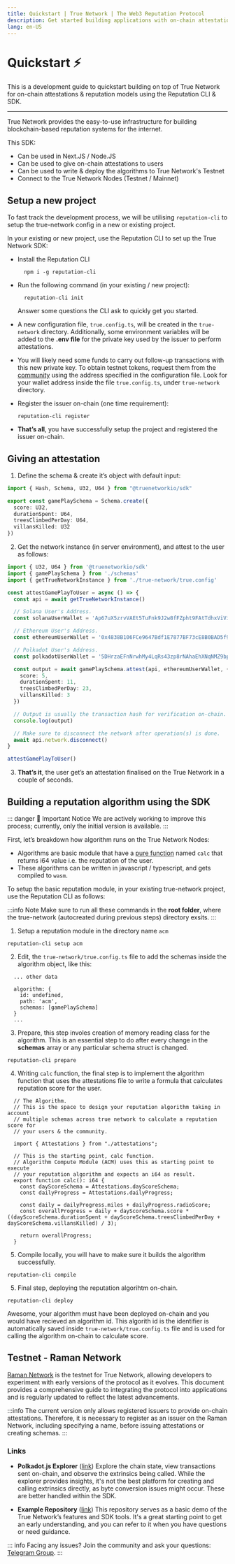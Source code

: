 ```yaml
---
title: Quickstart | True Network | The Web3 Reputation Protocol
description: Get started building applications with on-chain attestations & reputation in a couple of seconds.
lang: en-US
---
```


# Quickstart ⚡️

This is a development guide to quickstart building on top of True Network for on-chain attestations & reputation models using the Reputation CLI & SDK.

----

True Network provides the easy-to-use infrastructure for building blockchain-based reputation systems for the internet.

This SDK:
- Can be used in Next.JS / Node.JS
- Can be used to give on-chain attestations to users
- Can be used to write & deploy the algorithms to True Network's Testnet
- Connect to the True Network Nodes (Testnet / Mainnet)

## Setup a new project

To fast track the development process, we will be utilising `reputation-cli` to setup the true-network config in a new or existing project.

In your existing or new project, use the Reputation CLI to set up the True Network SDK:

- Install the Reputation CLI <br/>
  ```shell
    npm i -g reputation-cli
  ```

- Run the following command (in your existing / new project):<br/>
  ```shell
    reputation-cli init
  ```
  Answer some questions the CLI ask to quickly get you started. 

- A new configuration file, `true.config.ts`, will be created in the `true-network` directory. Additionally, some environment variables will be added to the **.env file** for the private key used by the issuer to perform attestations.

- You will likely need some funds to carry out follow-up transactions with this new private key. To obtain testnet tokens, request them from the [community](https://at.truenetwork.io/community) using the address specified in the configuration file. Look for your wallet address inside the file `true.config.ts`, under `true-network` directory.

- Register the issuer on-chain (one time requirement):<br/>
  ```shell 
  reputation-cli register
  ```

- **That’s all**, you have successfully setup the project and registered the issuer on-chain. 

## Giving an attestation

1. Define the schema & create it’s object with default input:
  ```typescript
  import { Hash, Schema, U32, U64 } from "@truenetworkio/sdk"

  export const gamePlaySchema = Schema.create({
    score: U32,
    durationSpent: U64,
    treesClimbedPerDay: U64,
    villansKilled: U32
  })
  ```

2. Get the network instance (in server environment), and attest to the user as follows:
  ```typescript
  import { U32, U64 } from '@truenetworkio/sdk'
  import { gamePlaySchema } from './schemas'
  import { getTrueNetworkInstance } from './true-network/true.config'

  const attestGamePlayToUser = async () => {
    const api = await getTrueNetworkInstance()

    // Solana User's Address.
    const solanaUserWallet = 'Ap67uX5zrvVAEt5TuFnk9J2w8fFZpht9FAtTdhxViViM'

    // Ethereum User's Address.
    const ethereumUserWallet = '0x4838B106FCe9647Bdf1E7877BF73cE8B0BAD5f97'

    // Polkadot User's Address.
    const polkadotUserWallet = '5DHrzaEFnNrwhMy4LqRs43zp8rNAhaEhXNqNMZ9bpZZevCqE'

    const output = await gamePlaySchema.attest(api, ethereumUserWallet, {
      score: 5,
      durationSpent: 11,
      treesClimbedPerDay: 23,
      villansKilled: 3
    })

    // Output is usually the transaction hash for verification on-chain.
    console.log(output)

    // Make sure to disconnect the network after operation(s) is done.
    await api.network.disconnect()
  }

  attestGamePlayToUser()
  ```

3. **That’s it**, the user get’s an attestation finalised on the True Network in a couple of seconds. 

## Building a reputation algorithm using the SDK

::: danger 🚨 Important Notice
We are actively working to improve this process; currently, only the initial version is available.
:::

First, let’s breakdown how algorithm runs on the True Network Nodes:
- Algorithms are basic module that have a [pure function](https://en.wikipedia.org/wiki/Pure_function#:~:text=In%20computer%20programming%2C%20a%20pure,i.e.%2C%20referential%20transparency) named `calc` that returns i64 value i.e. the reputation of the user.
- These algorithms can be written in javascript / typescript, and gets compiled to `wasm`.
<!-- - True Network’s `algorithmModule` provides `saveAlgo` method that takes the **schemaHashes** & **code (wasm file)** as input for registering the algorithm and returns an algorithm id in response event. [Link](https://polkadot.js.org/apps/?rpc=wss%3A%2F%2Framan.truenetwork.io%2Fws#/extrinsics)
- Any user can call the method `runAlgoFor` with the user’s account id & algorithm id.  -->

<!-- AssemblyScript is a typescript platform for building wasm executables from the code, the code style is very similar to typescript code. An example AssemblyScript code: -->

To setup the basic reputation module, in your existing true-network project, use the Reputation CLI as follows:

:::info Note
Make sure to run all these commands in the **root folder**, where the true-network (autocreated during previous steps) directory exsits.
:::

1. Setup a reputation module in the directory name `acm`

```shell
reputation-cli setup acm
```

2. Edit, the `true-network/true.config.ts` file to add the schemas inside the algorithm object, like this:
```
  ... other data

  algorithm: {
    id: undefined,
    path: 'acm',
    schemas: [gamePlaySchema]
  }
  ...
```

3. Prepare, this step involes creation of memory reading class for the algorithm. This is an essential step to do after every change in the **schemas** array or any particular schema struct is changed.

```shell
reputation-cli prepare
```

4. Writing `calc` function, the final step is to implement the algorithm function that uses the attestations file to write a formula that calculates reputation score for the user.

```typescript{25-30}
  // The Algorithm.
  // This is the space to design your reputation algorithm taking in account 
  // multiple schemas across true network to calculate a reputation score for
  // your users & the community. 

  import { Attestations } from "./attestations";

  // This is the starting point, calc function.
  // Algorithm Compute Module (ACM) uses this as starting point to execute
  // your reputation algorithm and expects an i64 as result.
  export function calc(): i64 {
    const dayScoreSchema = Attestations.dayScoreSchema;
    const dailyProgress = Attestations.dailyProgress;

    const daily = dailyProgress.miles + dailyProgress.radioScore;
    const overallProgress = daily + dayScoreSchema.score * ((dayScoreSchema.durationSpent + dayScoreSchema.treesClimbedPerDay + dayScoreSchema.villansKilled) / 3);

    return overallProgress;
  }
```

5. Compile locally, you will have to make sure it builds the algorithm successfully.

```shell
reputation-cli compile
```
 
5. Final step, deploying the reputation algorihtm on-chain.

```shell
reputation-cli deploy
```

Awesome, your algorithm must have been deployed on-chain and you would have recieved an algorithm id. This algorith id is the identifier is automatically saved inside `true-network/true.config.ts` file and is used for calling the algorithm on-chain to calculate score.

## Testnet - Raman Network
[Raman Network](https://truenetwork.io/explorer/raman) is the testnet for True Network, allowing developers to experiment with early versions of the protocol as it evolves. This document provides a comprehensive guide to integrating the protocol into applications and is regularly updated to reflect the latest advancements.

:::info
The current version only allows registered issuers to provide on-chain attestations. Therefore, it is necessary to register as an issuer on the Raman Network, including specifying a name, before issuing attestations or creating schemas.
:::

### Links
- **Polkadot.js Explorer** ([link](https://truenetwork.io/explorer/raman))
Explore the chain state, view transactions sent on-chain, and observe the extrinsics being called. While the explorer provides insights, it's not the best platform for creating and calling extrinsics directly, as byte conversion issues might occur. These are better handled within the SDK.

- **Example Repository** ([link](https://github.com/TrueNetworkIO/true-example))
This repository serves as a basic demo of the True Network’s features and SDK tools. It's a great starting point to get an early understanding, and you can refer to it when you have questions or need guidance.

::: info Facing any issues? 
Join the community and ask your questions: [Telegram Group](https://at.truenetwork.io/community).
:::

